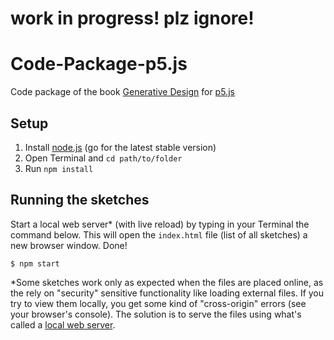 # work in progress! plz ignore!


Code-Package-p5.js
==================
Code package of the book [Generative Design](http://www.generative-gestaltung.de) for [p5.js](p5js.org/)

Setup
-----
1. Install [node.js](https://nodejs.org) (go for the latest stable version)
2. Open Terminal and `cd path/to/folder`
3. Run `npm install`

Running the sketches
--------------------
Start a local web server* (with live reload) by typing in your Terminal the command below. This will open the `index.html` file (list of all sketches) a new browser window. Done!

```
$ npm start
```

*Some sketches work only as expected when the files are placed online, as the rely on "security" sensitive functionality like loading external files. If you try to view them locally, you get some kind of "cross-origin" errors (see your browser's console). The solution is to serve the files using what's called a [local web server](https://github.com/processing/p5.js/wiki/Local-server).


